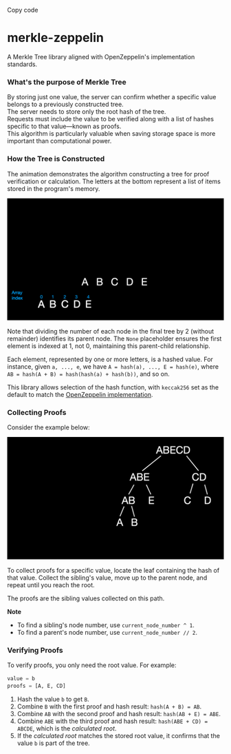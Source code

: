 Copy code
# merkle-zeppelin
A Merkle Tree library aligned with OpenZeppelin's implementation standards.

### What's the purpose of Merkle Tree

By storing just one value, the server can confirm whether a specific value belongs to a previously constructed tree.<br>
The server needs to store only the root hash of the tree.<br>
Requests must include the value to be verified along with a list of hashes specific to that value—known as proofs.<br>
This algorithm is particularly valuable when saving storage space is more important than computational power.

### How the Tree is Constructed
The animation demonstrates the algorithm constructing a tree for proof verification or calculation. The letters at the bottom represent a list of items stored in the program's memory.

![Constructing the tree](images/tree_construction.gif)

Note that dividing the number of each node in the final tree by 2 (without remainder) identifies its parent node. The `None` placeholder ensures the first element is indexed at 1, not 0, maintaining this parent-child relationship.

Each element, represented by one or more letters, is a hashed value. For instance, given `a, ..., e`, we have `A = hash(a), ..., E = hash(e)`, where `AB = hash(A + B) = hash(hash(a) + hash(b))`, and so on.

This library allows selection of the hash function, with `keccak256` set as the default to match the [OpenZeppelin implementation](https://github.com/OpenZeppelin/merkle-tree).

### Collecting Proofs
Consider the example below:

![Collecting proofs](images/collect_proofs.gif)

To collect proofs for a specific value, locate the leaf containing the hash of that value. Collect the sibling's value, move up to the parent node, and repeat until you reach the root.

The proofs are the sibling values collected on this path.

**Note**
- To find a sibling's node number, use `current_node_number ^ 1`.
- To find a parent's node number, use `current_node_number // 2`.

### Verifying Proofs

To verify proofs, you only need the root value. For example:
```python
value = b
proofs = [A, E, CD]
```
1. Hash the value `b` to get `B`.
2. Combine `B` with the first proof and hash result: `hash(A + B) = AB`.
3. Combine `AB` with the second proof and hash result: `hash(AB + E) = ABE`.
4. Combine `ABE` with the third proof and hash result: `hash(ABE + CD) = ABCDE`, which is the *calculated root*.
5. If the *calculated root* matches the stored root value, it confirms that the value `b` is part of the tree.

